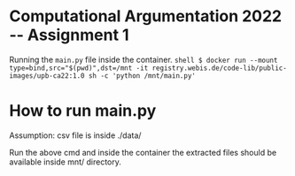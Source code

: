 # Computational Argumentation 2022 -- Assignment 1

Running the `main.py` file inside the container.
`shell $ docker run --mount type=bind,src="$(pwd)",dst=/mnt -it registry.webis.de/code-lib/public-images/upb-ca22:1.0 sh -c 'python /mnt/main.py' `

# How to run main.py

Assumption: csv file is inside ./data/

Run the above cmd and inside the container the extracted files should be available inside mnt/ directory.

